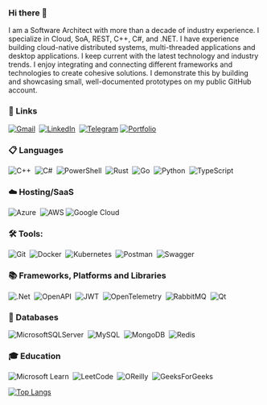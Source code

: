 ### Hi there 👋

I am a Software Architect with more than a decade of industry experience. I specialize in Cloud, SoA, REST, C++, C#, and .NET. I have experience building cloud-native distributed systems, multi-threaded applications and desktop applications. I keep current with the latest technology and industry trends. I enjoy integrating and connecting different frameworks and technologies to create cohesive solutions. I demonstrate this by building and showcasing small, well-documented prototypes on my public GitHub account.

### 🔗 Links

[![Gmail](https://img.shields.io/badge/Gmail-D14836?style=for-the-badge&logo=gmail&logoColor=white)](mailto:ivanenkomak@gmail.com)&nbsp;
[![LinkedIn](https://img.shields.io/badge/linkedin-%230077B5.svg?style=for-the-badge&logo=linkedin&logoColor=white)](https://www.linkedin.com/in/ivanenkomaksym/)&nbsp;
[![Telegram](https://img.shields.io/badge/Telegram-2CA5E0?style=for-the-badge&logo=telegram&logoColor=white)](https://telegram.me/m8double)
[![Portfolio](https://img.shields.io/badge/Portfolio-%23000000.svg?style=for-the-badge&logo=firefox&logoColor=#FF7139)](https://ivanenkomak.com/)

### 📋 Languages

![C++](https://img.shields.io/badge/c++-%2300599C.svg?style=for-the-badge&logo=c%2B%2B&logoColor=white)&nbsp;
![C#](https://img.shields.io/badge/c%23-%23239120.svg?style=for-the-badge&logo=csharp&logoColor=white)&nbsp;
![PowerShell](https://img.shields.io/badge/PowerShell-%235391FE.svg?style=for-the-badge&logo=powershell&logoColor=white)&nbsp;
![Rust](https://img.shields.io/badge/rust-%23000000.svg?style=for-the-badge&logo=rust&logoColor=white)&nbsp;
![Go](https://img.shields.io/badge/go-%2300ADD8.svg?style=for-the-badge&logo=go&logoColor=white)&nbsp;
![Python](https://img.shields.io/badge/python-3670A0?style=for-the-badge&logo=python&logoColor=ffdd54)&nbsp;
![TypeScript](https://img.shields.io/badge/typescript-%23007ACC.svg?style=for-the-badge&logo=typescript&logoColor=white)

### ☁️ Hosting/SaaS
![Azure](https://img.shields.io/badge/azure-%230072C6.svg?style=for-the-badge&logo=microsoftazure&logoColor=white)&nbsp;
![AWS](https://img.shields.io/badge/AWS-%23FF9900.svg?style=for-the-badge&logo=amazon-aws&logoColor=white)
![Google Cloud](https://img.shields.io/badge/Google%20Cloud-%234285F4.svg?style=for-the-badge&logo=google-cloud&logoColor=white)

### 🛠 Tools:

![Git](https://img.shields.io/badge/git-%23F05033.svg?style=for-the-badge&logo=git&logoColor=white)&nbsp;
![Docker](https://img.shields.io/badge/docker-%230db7ed.svg?style=for-the-badge&logo=docker&logoColor=white)&nbsp;
![Kubernetes](https://img.shields.io/badge/kubernetes-%23326ce5.svg?style=for-the-badge&logo=kubernetes&logoColor=white)&nbsp;
![Postman](https://img.shields.io/badge/Postman-FF6C37?style=for-the-badge&logo=postman&logoColor=white)&nbsp;
![Swagger](https://img.shields.io/badge/-Swagger-%23Clojure?style=for-the-badge&logo=swagger&logoColor=white)

### 📚 Frameworks, Platforms and Libraries
![.Net](https://img.shields.io/badge/.NET-5C2D91?style=for-the-badge&logo=.net&logoColor=white)&nbsp;
![OpenAPI](https://img.shields.io/badge/OpenAPI-green?style=for-the-badge&logo=openapiinitiative)&nbsp;
![JWT](https://img.shields.io/badge/JWT-black?style=for-the-badge&logo=JSON%20web%20tokens)&nbsp;
![OpenTelemetry](https://img.shields.io/badge/OpenTelemetry-green?style=for-the-badge&logo=opentelemetry)&nbsp;
![RabbitMQ](https://img.shields.io/badge/Rabbitmq-FF6600?style=for-the-badge&logo=rabbitmq&logoColor=white)&nbsp;
![Qt](https://img.shields.io/badge/Qt-%23217346.svg?style=for-the-badge&logo=Qt&logoColor=white)&nbsp;

### 💾 Databases
![MicrosoftSQLServer](https://img.shields.io/badge/Microsoft%20SQL%20Server-CC2927?style=for-the-badge&logo=microsoft%20sql%20server&logoColor=white)&nbsp;
![MySQL](https://img.shields.io/badge/MySQL-4479A1?style=for-the-badge&logo=mysql&logoColor=fff)&nbsp;
![MongoDB](https://img.shields.io/badge/MongoDB-%234ea94b.svg?style=for-the-badge&logo=mongodb&logoColor=white)&nbsp;
![Redis](https://img.shields.io/badge/redis-%23DD0031.svg?style=for-the-badge&logo=redis&logoColor=white)

### 🎓 Education
![Microsoft Learn](https://img.shields.io/badge/Microsoft_Learn-258ffa?style=for-the-badge&logo=microsoft&logoColor=white)&nbsp;
![LeetCode](https://img.shields.io/badge/LeetCode-000000?style=for-the-badge&logo=LeetCode&logoColor=#d16c06)&nbsp;
![OReilly](https://img.shields.io/badge/OReilly-red?style=for-the-badge&logo=oreilly)&nbsp;
![GeeksForGeeks](https://img.shields.io/badge/GeeksforGeeks-gray?style=for-the-badge&logo=geeksforgeeks&logoColor=35914c)&nbsp;

[![Top Langs](https://github-readme-stats.vercel.app/api/top-langs/?username=ivanenkomaksym&hide=Smarty,CSS,HTML&layout=compact)](https://github.com/anuraghazra/github-readme-stats)
